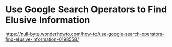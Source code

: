 # Use Google Search Operators to Find Elusive Information

https://null-byte.wonderhowto.com/how-to/use-google-search-operators-find-elusive-information-0198558/
